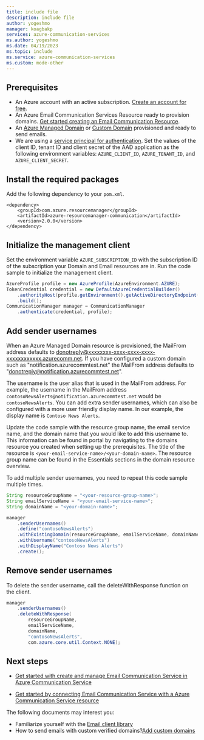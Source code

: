```yaml
---
title: include file
description: include file
author: yogeshmo
manager: koagbakp
services: azure-communication-services
ms.author: yogeshmo
ms.date: 04/19/2023
ms.topic: include
ms.service: azure-communication-services
ms.custom: mode-other
---
```


## Prerequisites

- An Azure account with an active subscription. [Create an account for free](https://azure.microsoft.com/free/dotnet/).
- An Azure Email Communication Services Resource ready to provision domains. [Get started creating an Email Communication Resource](../create-email-communication-resource.md).
- An [Azure Managed Domain](../add-azure-managed-domains.md) or [Custom Domain](../add-custom-verified-domains.md) provisioned and ready to send emails.
- We are using a [service principal for authentication](../../../../active-directory/develop/howto-create-service-principal-portal.md). Set the values of the client ID, tenant ID and client secret of the AAD application as the following environment variables: `AZURE_CLIENT_ID`, `AZURE_TENANT_ID`, and `AZURE_CLIENT_SECRET`.

## Install the required packages

Add the following dependency to your `pom.xml`.

```
<dependency>
    <groupId>com.azure.resourcemanager</groupId>
    <artifactId>azure-resourcemanager-communication</artifactId>
    <version>2.0.0</version>
</dependency>
```

## Initialize the management client

Set the environment variable `AZURE_SUBSCRIPTION_ID` with the subscription ID of the subscription your Domain and Email resources are in. Run the code sample to initialize the management client.

```java
AzureProfile profile = new AzureProfile(AzureEnvironment.AZURE);
TokenCredential credential = new DefaultAzureCredentialBuilder()
    .authorityHost(profile.getEnvironment().getActiveDirectoryEndpoint())
    .build();
CommunicationManager manager = CommunicationManager
    .authenticate(credential, profile);
```

## Add sender usernames

When an Azure Managed Domain resource is provisioned, the MailFrom address defaults to donotreply@xxxxxxxx-xxxx-xxxx-xxxx-xxxxxxxxxxxx.azurecomm.net. If you have configured a custom domain such as "notification.azurecommtest.net" the MailFrom address defaults to "donotreply@notification.azurecommtest.net". 

The username is the user alias that is used in the MailFrom address. For example, the username in the MailFrom address `contosoNewsAlerts@notification.azurecommtest.net` would be `contosoNewsAlerts`. You can add extra sender usernames, which can also be configured with a more user friendly display name. In our example, the display name is `Contoso News Alerts`.

Update the code sample with the resource group name, the email service name, and the domain name that you would like to add this username to. This information can be found in portal by navigating to the domains resource you created when setting up the prerequisites. The title of the resource is `<your-email-service-name>/<your-domain-name>`. The resource group name can be found in the Essentials sections in the domain resource overview.

To add multiple sender usernames, you need to repeat this code sample multiple times.

```java
String resourceGroupName = "<your-resource-group-name>";
String emailServiceName = "<your-email-service-name>";
String domainName = "<your-domain-name>";

manager
    .senderUsernames()
    .define("contosoNewsAlerts")
    .withExistingDomain(resourceGroupName, emailServiceName, domainName)
    .withUsername("contosoNewsAlerts")
    .withDisplayName("Contoso News Alerts")
    .create();
```

## Remove sender usernames

To delete the sender username, call the deleteWithResponse function on the client.

```java
manager
    .senderUsernames()
    .deleteWithResponse(
        resourceGroupName,
        emailServiceName,
        domainName,
        "contosoNewsAlerts",
        com.azure.core.util.Context.NONE);
```

## Next steps

* [Get started with create and manage Email Communication Service in Azure Communication Service](../create-email-communication-resource.md)

* [Get started by connecting Email Communication Service with a Azure Communication Service resource](../connect-email-communication-resource.md)

The following documents may interest you:

- Familiarize yourself with the [Email client library](../../../concepts/email/sdk-features.md)
- How to send emails with custom verified domains?[Add custom domains](../add-custom-verified-domains.md)
